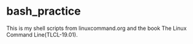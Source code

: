# bash_practice

This is my shell scripts from linuxcommand.org and the book The Linux Command Line(TLCL-19.01).
